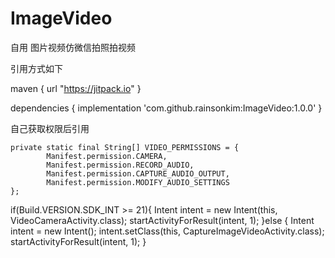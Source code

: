 # ImageVideo
自用  图片视频仿微信拍照拍视频

引用方式如下  

 maven { url "https://jitpack.io" }
 
 dependencies {
  implementation 'com.github.rainsonkim:ImageVideo:1.0.0'
 }
 
 
自己获取权限后引用

    private static final String[] VIDEO_PERMISSIONS = {
            Manifest.permission.CAMERA,
            Manifest.permission.RECORD_AUDIO,
            Manifest.permission.CAPTURE_AUDIO_OUTPUT,
            Manifest.permission.MODIFY_AUDIO_SETTINGS
    };


if(Build.VERSION.SDK_INT >= 21){
            Intent intent = new Intent(this, VideoCameraActivity.class);
            startActivityForResult(intent, 1);
        }else {
            Intent intent = new Intent();
            intent.setClass(this, CaptureImageVideoActivity.class);
            startActivityForResult(intent, 1);
        }
        
